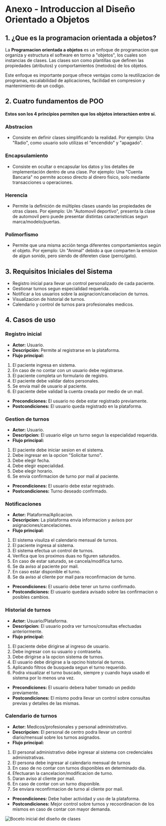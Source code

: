 # Anexo - Introduccion al Diseño Orientado a Objetos

## 1. ¿Que es la programacion orientada a objetos?

La **Programacion orientada a objetos** es un enfoque de programacion que organiza y estructura el software en torno a "objetos", los cuales son instancias de clases. Las clases son como plantillas que definen las propiedades (atributos) y comportamientos (metodos) de los objetos.

Este enfoque es importante porque ofrece ventajas como la reutilizacion de programas, escalabilidad de aplicaciones, facilidad en compresion y mantenimiento de un codigo.


## 2. Cuatro fundamentos de POO

#### Estos son los 4 principios permiten que los objetos interactúen entre sí. 

### Abstracion

* Consiste en definir clases simplificando la realidad. 
Por ejemplo: Una "Radio", como usuario solo utilizas el "encendido" y "apagado".

### Encapsulamiento

* Consiste en ocultar o encapsular los datos y los detalles de implementación dentro de una clase.
Por ejemplo: Una "Cuenta Bancaria" no permite acceso directo al dinero fisico, solo mediante transacciones u operaciones.

### Herencia

* Permite la definición de múltiples clases usando las propiedades de otras clases.
Por ejemplo: Un "Automovil deportivo", presenta la clase de automovil pero puede presentar distintas caracteristicas segun marca/modelo/puertas.

### Polimorfismo

* Permite que una misma acción tenga diferentes comportamientos según el objeto.
Por ejemplo: Un "Animal" debido a que comparten la emision de algun sonido, pero siendo de difereten clase (perro/gato).


## 3. Requisitos Iniciales del Sistema

* Registro inicial para llevar un control personalizado de cada paciente.
* Gestionar turnos segun especialidad requerida.
* Notificar a los usuarios sobre la asignacion/cancelacion de turnos.
* Visualizacion de historial de turnos.
* Calendario y control de turnos para profesionales medicos. 

## 4. Casos de uso

### Registro inicial

* **Actor:** Usuario.
* **Descripción:** Permite al registrarse en la plataforma.
* **Flujo principal:**
1. El paciente ingresa en sistema.
2. En caso de no contar con un usuario debe registrarse.	
3. El paciente completa un formulario de registro.
4. El paciente debe validar datos personales.
5. Se envia mail de usuario al paciente.
6. El paciente debe validad la cuenta creada por medio de un mail.
* **Precondiciones:** El usuario no debe estar registrado previamente.
* **Postcondiciones:** El usuario queda registrado en la plataforma.
  

### Gestion de turnos

* **Actor:** Usuario.
* **Descripcion:** El usuario elige un turno segun la especialidad requerida.
* **Flujo principal:**
1. El paciente debe iniciar sesion en el sistema.
2. Debe ingresar en la opcion "Solicitar turno".
3. Debe elegir fecha.
4. Debe elegir especialidad.
5. Debe elegir horario.
6. Se envia confirmacion de turno por mail al paciente.
* **Precondiciones:** El usuario debe estar registrado.
* **Postcondiciones:** Turno deseado confirmado.


### Notificaciones 

* **Actor:** Plataforma/Aplicacion.
* **Descripcion:** La plataforma envia informacion y avisos por asignaciones/cancelaciones.
* **Flujo principal:** 
1. El sistema visuliza el calendario mensual de turnos.
2. El paciente ingresa al sistema.
3. El sistema efectua un control de turnos.
4. Verifica que los proximos duas no figuren saturados.
5. En caso de estar saturado, se cancela/modifica turno.
6. Se da aviso al paciente por mail.
7. En caso estar disponible el turno.
8. Se da aviso al cliente por mail para reconfirmacion de turno.
* **Precondiciones:** El usuario debe tener un turno confirmado.
* **Postcondiciones:** El usuario quedara avisado sobre las confirmacion o posibles cambios.


### Historial de turnos

* **Actor:** Usuario/Plataforma.
* **Descripcion:** El usuario podra ver turnos/consultas efectuadas anteriormente.
* **Flujo principal:** 
1. El paciente debe dirigirse al ingreso de usuario.
2. Debe ingresar con su usuario y contraseña.
3. Debe dirigirse a la opcion sistema de turnos.
4. El usuario debe dirigirse a la opcino historial de turnos.
5. Aplicando filtros de busqueda segun el turno requerido.
6. Podra visualizar el turno buscado, siempre y cuando haya usado el sistema por lo menos una vez.
* **Precondiciones:** El usuario debera haber tomado un pedido previamente.
* **Postcondiciones:** El mismo podra llevar un control sobre consultas previas y detalles de las mismas.

### Calendario de turnos 

* **Actor:** Medicos/profesionales y personal administrativo.
* **Descripcion:** El personal de centro podra llevar un control diario/mensual sobre los turnos asignados.
* **Flujo principal:**
1. El personal administrativo debe ingresar al sistema con credenciales administrativas.
2. El persona debe ingresar al calendario mensual de turnos
3. En caso de no contar con turnos disponibles en determinado dia.
4. Efectuaran la cancelacion/modificacion de turno.
5. Daran aviso al cliente por mail.
6. En caso de contar con un turno disponible.
7. Se enviara reconfirmacion de turno al cliente por mail.
* **Precondiciones:** Debe haber actividad y uso de la plataforma.
* **Postcondiciones:** Mejor control sobre turnos y recoordinacion de los mismos en caso de contar con mayor demanda.

![Boceto inicial del diseño de clases](https://github.com/user-attachments/assets/b19f4f15-0f0a-4f58-94ac-e52230139b0d)

